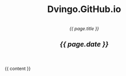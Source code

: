 <!DOCTYPE html>
<html>
  <head>
    <meta charset='utf-8'>
    <meta http-equiv="X-UA-Compatible" content="chrome=1">
    <link rel="stylesheet" type="text/css" href="/stylesheets/stylesheet.css" media="screen">
    <link rel="stylesheet" type="text/css" href="/stylesheets/pygment_trac.css" media="screen">
    <title>Dvingo.GitHub.io by dvingo</title>
  </head>
  <body>
    <header>
      <div class="container">
        <a href="{{ site.url }}" style="text-decoration:none"><h1>Dvingo.GitHub.io</h1></a>
        <br/>
        <em>{{ page.title }}</em>
        <h2><em>{{ page.date }}</em></h2>
      </div>
    </header>
    <div class="container">
      <section id="main_content">
        {{ content }}
      </section>
    </div>
  </body>
</html>
